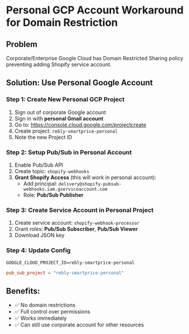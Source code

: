 # Personal GCP Account Workaround for Domain Restriction

## Problem
Corporate/Enterprise Google Cloud has Domain Restricted Sharing policy preventing adding Shopify service account.

## Solution: Use Personal Google Account

### Step 1: Create New Personal GCP Project
1. Sign out of corporate Google account
2. Sign in with **personal Gmail account**
3. Go to: https://console.cloud.google.com/projectcreate
4. Create project: `rebly-smartprice-personal`
5. Note the new Project ID

### Step 2: Setup Pub/Sub in Personal Account
1. Enable Pub/Sub API
2. Create topic: `shopify-webhooks`
3. **Grant Shopify Access** (this will work in personal account):
   - Add principal: `delivery@shopify-pubsub-webhooks.iam.gserviceaccount.com`
   - Role: **Pub/Sub Publisher**

### Step 3: Create Service Account in Personal Project
1. Create service account: `shopify-webhook-processor`
2. Grant roles: **Pub/Sub Subscriber**, **Pub/Sub Viewer**
3. Download JSON key

### Step 4: Update Config
```env
GOOGLE_CLOUD_PROJECT_ID=rebly-smartprice-personal
```

```toml
pub_sub_project = "rebly-smartprice-personal"
```

## Benefits:
- ✅ No domain restrictions
- ✅ Full control over permissions
- ✅ Works immediately
- ✅ Can still use corporate account for other resources
